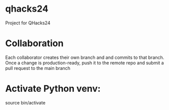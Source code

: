 # qhacks24

Project for QHacks24

# Collaboration

Each collaborator creates their own branch and and commits to that branch. Once a change is production-ready, push it to the remote repo and submit a pull request to the main branch

# Activate Python venv:

source bin/activate
